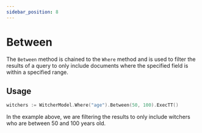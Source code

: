 ```yaml
---
sidebar_position: 8
---
```


# Between

The `Between` method is chained to the `Where` method and is used to filter the results of a query to only include documents where the specified field is within a specified range.

## Usage

```go
witchers := WitcherModel.Where("age").Between(50, 100).ExecTT()
```

In the example above, we are filtering the results to only include witchers who are between 50 and 100 years old.
